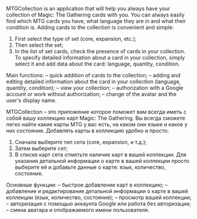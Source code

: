 MTGCollection is an application that will help you always have your collection of Magic: The Gathering cards with you.
You can always easily find which MTG cards you have, what language they are in and what their condition is.
Adding cards to the collection is convenient and simple:
1. First select the type of set (core, expansion, etc.);
2. Then select the set;
3. In the list of set cards, check the presence of cards in your collection.
To specify detailed information about a card in your collection, simply select it and add data about the card: language, quantity, condition.

Main functions:
– quick addition of cards to the collection;
– adding and editing detailed information about the card in your collection (language, quantity, condition);
– view your collection;
– authorization with a Google account or work without authorization;
– change of the avatar and the user's display name.


MTGCollection – это приложение которое поможет вам всегда иметь с собой вашу коллекцию карт Magic: The Gathering.
Вы всегда сможете легко найти какие карты MTG у вас есть, на каком они языке и какое у них состояние.
Добавлять карты в коллекцию удобно и просто:
1. Сначала выберите тип сета (core, expansion, и т.д.);
2. Затем выберите сет;
3. В списке карт сета отметьте наличие карт в вашей коллекции.
Для указания детальной информации о карте в вашей коллекции просто выберите её и добавьте данные о карте: язык, количество, состояние.

Основные функции:
– быстрое добавление карт в коллекцию;
– добавление и редактирование детальной информации о карте в вашей коллекции (язык, количество, состояние);
– просмотр вашей коллекции;
– авторизация с помощью аккаунта Google или работа без авторизации;
– смена аватара и отображаемого имени пользователя.
